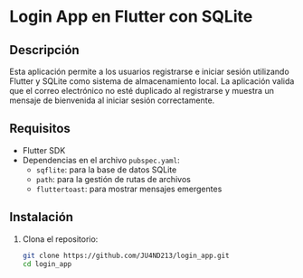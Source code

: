 # Login App en Flutter con SQLite

## Descripción

Esta aplicación permite a los usuarios registrarse e iniciar sesión utilizando Flutter y SQLite como sistema de almacenamiento local. La aplicación valida que el correo electrónico no esté duplicado al registrarse y muestra un mensaje de bienvenida al iniciar sesión correctamente.

## Requisitos

- Flutter SDK
- Dependencias en el archivo `pubspec.yaml`:
  - `sqflite`: para la base de datos SQLite
  - `path`: para la gestión de rutas de archivos
  - `fluttertoast`: para mostrar mensajes emergentes

## Instalación

1. Clona el repositorio:

   ```bash
   git clone https://github.com/JU4ND213/login_app.git
   cd login_app
